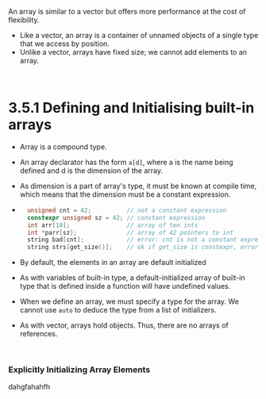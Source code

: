 An array is similar to a vector but offers more performance at the cost of flexibility.

- Like a vector, an array is a container of unnamed objects of a single type that we access by position. 
- Unlike a vector, arrays have fixed size; we cannot add elements to an array.

<br/>

# 3.5.1 Defining and Initialising built-in arrays

- Array is a compound type.
- An array declarator has the form `a[d]`, where a is the name being defined and d is the dimension of the array.
- As dimension is a part of array's type, it must be known at compile time, which means that the dimension must be a constant expression.

- ```cpp
    unsigned cnt = 42;          // not a constant expression
    constexpr unsigned sz = 42; // constant expression
    int arr[10];                // array of ten ints
    int *parr[sz];              // array of 42 pointers to int
    string bad[cnt];            // error: cnt is not a constant expression
    string strs[get_size()];    // ok if get_size is constexpr, error otherwise
  ```

- By default, the elements in an array are default initialized
- As with variables of built-in type, a default-initialized array of built-in type that is defined inside a function will have undefined values.
- When we define an array, we must specify a type for the array. We cannot use `auto` to deduce the type from a list of initializers. 
- As with vector, arrays hold objects. Thus, there are no arrays of references.


<br/>

### Explicitly Initializing Array Elements


dahgfahahfh